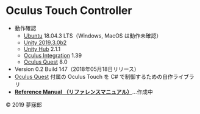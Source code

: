 # Oculus Touch Controller

* 動作確認
    * [Ubuntu](https://www.ubuntulinux.jp/) 18.04.3 LTS（Windows, MacOS は動作未確認）
    * [Unity 2019.3.0b2](https://unity3d.com/jp/unity/beta/2019.3)
    * [Unity Hub](https://forum.unity.com/threads/unity-hub-v2-0-0-release.677485/) 2.1.1
    * [Oculus Integration](https://assetstore.unity.com/packages/tools/integration/oculus-integration-82022) 1.39
    * [Oculus Quest](https://www.oculus.com/quest/?locale=ja_JP) 8.0
* Version 0.2 Build 147（2018年05月18日リリース）
* [Oculus Quest](https://www.oculus.com/quest/?locale=ja_JP) 付属の Oculus Touch を C# で制御するための自作ライブラリ
* [**Reference Manual （リファレンスマニュアル）**]()...作成中

© 2019 夢寐郎